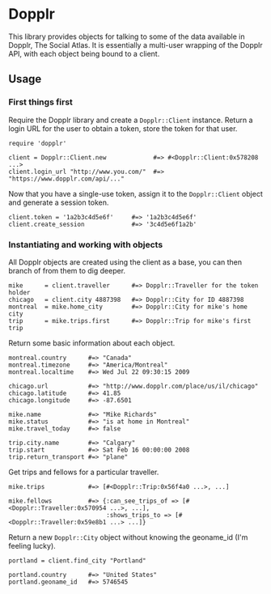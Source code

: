 # Dopplr

This library provides objects for talking to some of the data available in Dopplr, The Social Atlas. It is essentially a multi-user wrapping of the Dopplr API, with each object being bound to a client.

## Usage

### First things first

Require the Dopplr library and create a `Dopplr::Client` instance. Return a login URL for the user to obtain a token, store the token for that user.

    require 'dopplr'
    
    client = Dopplr::Client.new             #=> #<Dopplr::Client:0x578208 ...>
    client.login_url "http://www.you.com/"  #=> "https://www.dopplr.com/api/..."

Now that you have a single-use token, assign it to the `Dopplr::Client` object and generate a session token.

    client.token = '1a2b3c4d5e6f'     #=> '1a2b3c4d5e6f'
    client.create_session             #=> '3c4d5e6f1a2b'

### Instantiating and working with objects

All Dopplr objects are created using the client as a base, you can then branch of from them to dig deeper.

    mike      = client.traveller      #=> Dopplr::Traveller for the token holder
    chicago   = client.city 4887398   #=> Dopplr::City for ID 4887398
    montreal  = mike.home_city        #=> Dopplr::City for mike's home city
    trip      = mike.trips.first      #=> Dopplr::Trip for mike's first trip

Return some basic information about each object.

    montreal.country      #=> "Canada"
    montreal.timezone     #=> "America/Montreal"
    montreal.localtime    #=> Wed Jul 22 09:30:15 2009
    
    chicago.url           #=> "http://www.dopplr.com/place/us/il/chicago"
    chicago.latitude      #=> 41.85
    chicago.longitude     #=> -87.6501
    
    mike.name             #=> "Mike Richards"
    mike.status           #=> "is at home in Montreal"
    mike.travel_today     #=> false
    
    trip.city.name        #=> "Calgary"
    trip.start            #=> Sat Feb 16 00:00:00 2008
    trip.return_transport #=> "plane"

Get trips and fellows for a particular traveller.

    mike.trips            #=> [#<Dopplr::Trip:0x56f4a0 ...>, ...]
    
    mike.fellows          #=> {:can_see_trips_of => [#<Dopplr::Traveller:0x570954 ...>, ...],
                               :shows_trips_to => [#<Dopplr::Traveller:0x59e8b1 ...> ...]}

Return a new `Dopplr::City` object without knowing the geoname_id (I'm feeling lucky).

    portland = client.find_city "Portland"
    
    portland.country      #=> "United States"
    portland.geoname_id   #=> 5746545